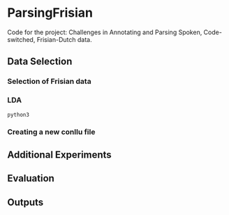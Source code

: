 # ParsingFrisian
Code for the project: Challenges in Annotating and Parsing Spoken, Code-switched, Frisian-Dutch data.

## Data Selection
### Selection of Frisian data
### LDA

```
python3
```
### Creating a new conllu file

## Additional Experiments

## Evaluation

## Outputs
